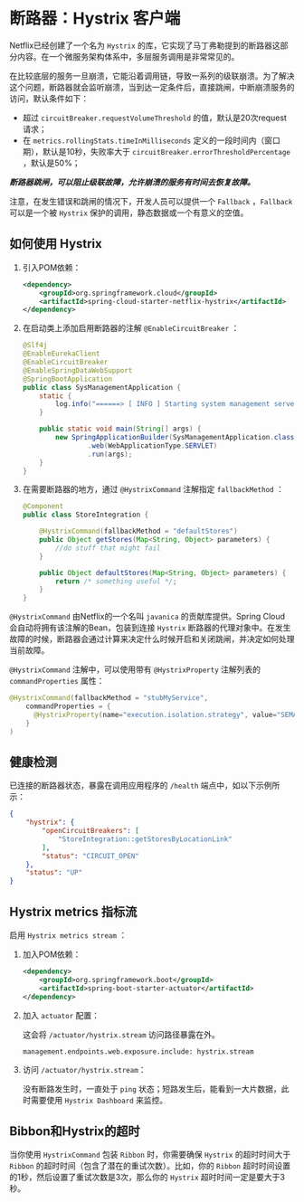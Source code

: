 # 断路器：Hystrix 客户端

Netflix已经创建了一个名为 `Hystrix` 的库，它实现了马丁弗勒提到的断路器这部分内容。在一个微服务架构体系中，多层服务调用是非常常见的。  

在比较底层的服务一旦崩溃，它能沿着调用链，导致一系列的级联崩溃。为了解决这个问题，断路器就会监听崩溃，当到达一定条件后，直接跳闸，中断崩溃服务的访问，默认条件如下：  

- 超过 `circuitBreaker.requestVolumeThreshold` 的值，默认是20次request请求；
- 在 `metrics.rollingStats.timeInMilliseconds` 定义的一段时间内（窗口期），默认是10秒，失败率大于 `circuitBreaker.errorThresholdPercentage` ，默认是50%；

***断路器跳闸，可以阻止级联故障，允许崩溃的服务有时间去恢复故障。***  

注意，在发生错误和跳闸的情况下，开发人员可以提供一个 `Fallback` ，`Fallback` 可以是一个被 `Hystrix` 保护的调用，静态数据或一个有意义的空值。  



## 如何使用 Hystrix

1. 引入POM依赖：  

   ```xml
   <dependency>
       <groupId>org.springframework.cloud</groupId>
       <artifactId>spring-cloud-starter-netflix-hystrix</artifactId>
   </dependency>
   ```

2. 在启动类上添加启用断路器的注解 `@EnableCircuitBreaker` ：  

   ```java
   @Slf4j
   @EnableEurekaClient
   @EnableCircuitBreaker
   @EnableSpringDataWebSupport
   @SpringBootApplication
   public class SysManagementApplication {
       static {
           log.info("======> [ INFO ] Starting system management server...");
       }
   
       public static void main(String[] args) {
           new SpringApplicationBuilder(SysManagementApplication.class)
                   .web(WebApplicationType.SERVLET)
                   .run(args);
       }
   }
   ```

3. 在需要断路器的地方，通过 `@HystrixCommand` 注解指定 `fallbackMethod` ：  

   ```java
   @Component
   public class StoreIntegration {
   
       @HystrixCommand(fallbackMethod = "defaultStores")
       public Object getStores(Map<String, Object> parameters) {
           //do stuff that might fail
       }
   
       public Object defaultStores(Map<String, Object> parameters) {
           return /* something useful */;
       }
   }
   ```

`@HystrixCommand` 由Netflix的一个名叫 `javanica` 的贡献库提供。Spring Cloud 会自动将拥有该注解的Bean，包装到连接 `Hystrix` 断路器的代理对象中。在发生故障的时候，断路器会通过计算来决定什么时候开启和关闭跳闸，并决定如何处理当前故障。  

`@HystrixCommand` 注解中，可以使用带有 `@HystrixProperty` 注解列表的 `commandProperties` 属性：  

```java
@HystrixCommand(fallbackMethod = "stubMyService",
    commandProperties = {
      @HystrixProperty(name="execution.isolation.strategy", value="SEMAPHORE")
    }
)
```



## 健康检测

已连接的断路器状态，暴露在调用应用程序的 `/health` 端点中，如以下示例所示：  

```json
{
    "hystrix": {
        "openCircuitBreakers": [
            "StoreIntegration::getStoresByLocationLink"
        ],
        "status": "CIRCUIT_OPEN"
    },
    "status": "UP"
}
```



## Hystrix metrics 指标流

启用 `Hystrix metrics stream` ：  

1. 加入POM依赖：  

   ```xml
   <dependency>
       <groupId>org.springframework.boot</groupId>
       <artifactId>spring-boot-starter-actuator</artifactId>
   </dependency>
   ```

2. 加入 `actuator` 配置：

   这会将 `/actuator/hystrix.stream` 访问路径暴露在外。  

   ```properties
   management.endpoints.web.exposure.include: hystrix.stream
   ```

3. 访问 `/actuator/hystrix.stream`：  

   没有断路发生时，一直处于 `ping` 状态；短路发生后，能看到一大片数据，此时需要使用 `Hystrix Dashboard` 来监控。  

## Bibbon和Hystrix的超时

当你使用 `HystrixCommand` 包装 `Ribbon` 时，你需要确保 `Hystrix` 的超时时间大于 `Ribbon` 的超时时间（包含了潜在的重试次数）。比如，你的 `Ribbon` 超时时间设置的1秒，然后设置了重试次数是3次，那么你的 `Hystrix` 超时时间一定是要大于3秒。  

 

